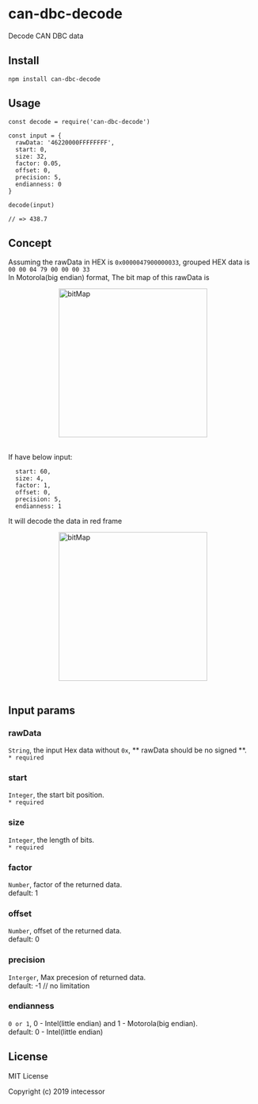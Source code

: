 # can-dbc-decode
Decode CAN DBC data

## Install
```
npm install can-dbc-decode
```

## Usage
```
const decode = require('can-dbc-decode')

const input = {
  rawData: '46220000FFFFFFFF',
  start: 0,
  size: 32,
  factor: 0.05,
  offset: 0,
  precision: 5,
  endianness: 0
}

decode(input)

// => 438.7

```

## Concept
Assuming the rawData in HEX is `0x0000047900000033`, grouped HEX data is `00 00 04 79 00 00 00 33`<br>
In Motorola(big endian) format, The bit map of this rawData is<br>

<img src="https://raw.githubusercontent.com/intecessor/can-dbc-decode/master/assets/bitsmap.PNG" alt="bitMap" width="300" style="max-width:100%;margin:0 auto;display:block"/>

<br>

If have below input:

```
  start: 60,
  size: 4,
  factor: 1,
  offset: 0,
  precision: 5,
  endianness: 1
```

It will decode the data in red frame<br>

<img src="https://raw.githubusercontent.com/intecessor/can-dbc-decode/master/assets/bitdata.png" alt="bitMap" width="300" style="max-width:100%;margin:0 auto;display:block" />

<br>

## Input params

### rawData
`String`, the input Hex data without `0x`, ** rawData should be no signed **.<br>
`* required`
### start
`Integer`, the start bit position.<br>
`* required`
### size
`Integer`, the length of bits.<br>
`* required`
### factor
`Number`, factor of the returned data.<br>
default: 1
### offset
`Number`, offset of the returned data.<br>
default: 0
### precision
`Interger`, Max precesion of returned data.<br>
default: -1 // no limitation
### endianness
`0 or 1`, 0 - Intel(little endian) and 1 - Motorola(big endian).<br>
default: 0 - Intel(little endian)


## License
MIT License

Copyright (c) 2019 intecessor


